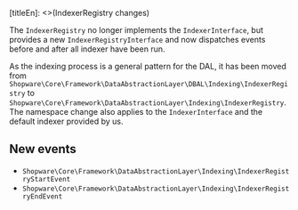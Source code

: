 [titleEn]: <>(IndexerRegistry changes)

The `IndexerRegistry` no longer implements the `IndexerInterface`, but provides a new `IndexerRegistryInterface` and now dispatches events 
before and after all indexer have been run.

As the indexing process is a general pattern for the DAL, it has been moved from `Shopware\Core\Framework\DataAbstractionLayer\DBAL\Indexing\IndexerRegistry`
to `Shopware\Core\Framework\DataAbstractionLayer\Indexing\IndexerRegistry`. The namespace change also applies to the `IndexerInterface` and the default indexer provided by us.

## New events

* `Shopware\Core\Framework\DataAbstractionLayer\Indexing\IndexerRegistryStartEvent`
* `Shopware\Core\Framework\DataAbstractionLayer\Indexing\IndexerRegistryEndEvent`
